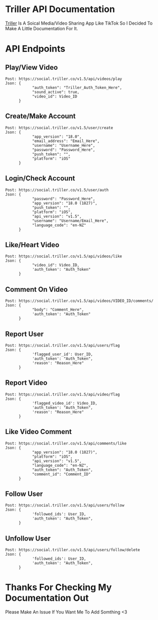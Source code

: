 # Triller API Documentation
[Triller](https://triller.co/) Is A Soical Media/Video Sharing App Like TikTok
So I Decided To Make A Little Documentation For It.

# API Endpoints
## Play/View Video
```
Post: https://social.triller.co/v1.5/api/videos/play
Json: {
            "auth_token": "Triller_Auth_Token_Here",
            "sound_active": true,
            "video_id": Video_ID
      }
```

## Create/Make Account
```
Post: https://social.triller.co/v1.5/user/create
Json: {
            "app_version": "18.0",
            "email_address": "Email_Here",
            "username": "Username_Here",
            "password": "Password_Here",
            "push_token": "",
            "platform": "iOS"
      }
```

## Login/Check Account
```
Post: https://social.triller.co/v1.5/user/auth
Json: {
            "password": "Password_Here",
            "app_version": "18.0 (1827)",
            "push_token": "",
            "platform": "iOS",
            "api_version": "v1.5",
            "username": "Username/Email_Here",
            "language_code": "en-NZ"
      }
```

## Like/Heart Video
```
Post: https://social.triller.co/v1.5/api/videos/like
Json: {
            "video_id": Video_ID,
            'auth_token': "Auth_Token"
      }
```

## Comment On Video
```
Post: https://social.triller.co/v1.5/api/videos/VIDEO_ID/comments/
Json: {
            "body": "Comment_Here",
            'auth_token': "Auth_Token"
      }
```

## Report User
```
Post: https://social.triller.co/v1.5/api/users/flag
Json: {
            'flagged_user_id': User_ID,
            'auth_token': "Auth_Token",
            'reason': "Reason_Here"
      }
```

## Report Video
```
Post: https://social.triller.co/v1.5/api/video/flag
Json: {
            'flagged_video_id': Video_ID,
            'auth_token': "Auth_Token",
            'reason': "Reason_Here"
      }
```

## Like Video Comment
```
Post: https://social.triller.co/v1.5/api/comments/like
Json: {
            "app_version": "18.0 (1827)",
            "platform": "iOS",
            "api_version": "v1.5",
            "language_code": "en-NZ",
            "auth_token": "Auth_Token",
            "comment_id": "Comment_ID"
      }
```

## Follow User
```
Post: https://social.triller.co/v1.5/api/users/follow
Json: {
            'followed_ids': User_ID,
            'auth_token': "Auth_Token",
      }
```

## Unfollow User
```
Post: https://social.triller.co/v1.5/api/users/follow/delete
Json: {
            'followed_ids': User_ID,
            'auth_token': "Auth_Token",
      }
```

# Thanks For Checking My Documentation Out
Please Make An Issue If You Want Me To Add Somthing <3
